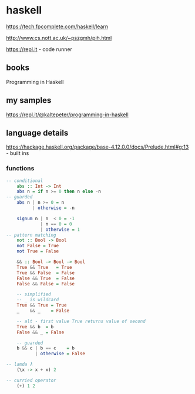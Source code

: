 # haskell

https://tech.fpcomplete.com/haskell/learn

http://www.cs.nott.ac.uk/~pszgmh/pih.html

https://repl.it - code runner

## books

Programming in Haskell

## my samples

https://repl.it/@kaltepeter/programming-in-haskell

## language details

https://hackage.haskell.org/package/base-4.12.0.0/docs/Prelude.html#g:13 - built ins

### functions

```haskell
-- conditional
    abs :: Int -> Int
    abs n = if n >= 0 then n else -n
-- guarded
    abs n | n >= 0 = n
          | otherwise = -n

    signum n | n  < 0 = -1
             | n == 0 = 0
             | otherwise = 1
-- pattern matching
    not :: Bool -> Bool
    not False = True
    not True = False

    && :: Bool -> Bool -> Bool
    True && True   = True
    True && False  = False
    False && True  = False
    False && False = False

    -- simplified
    -- _ is wildcard
    True && True = True
    _    && _    = False

    -- alt - first value True returns value of second
    True && b  = b
    False && _ = False

    -- guarded
    b && c | b == c    = b
           | otherwise = False

-- lamda λ
    (\x -> x + x) 2

-- curried operator
    (+) 1 2
```

